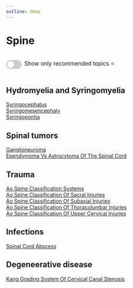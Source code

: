 ```yaml
---
outline: deep
---
```

<style>

.star-link-list {
  list-style-type: none !important;
  padding-left: 0 !important;
  margin-left: 0 !important;
}

.switch-container {
  display: flex;
  align-items: center;
  gap: 0.5rem;
  padding: 1rem 0;
  font-size: 0.95rem;
}

.switch {
  position: relative;
  display: inline-block;
  width: 42px;
  height: 24px;
}

.switch input {
  opacity: 0;
  width: 0;
  height: 0;
}

.slider {
  position: absolute;
  cursor: pointer;
  top: 0; left: 0; right: 0; bottom: 0;
  background-color: #ccc;
  border-radius: 24px;
  transition: 0.4s;
}

.slider:before {
  content: "";
  position: absolute;
  height: 18px;
  width: 18px;
  left: 3px;
  bottom: 3px;
  background-color: white;
  border-radius: 50%;
  transition: 0.4s;
}

input:checked + .slider {
  background-color: #42b983;
}

input:checked + .slider:before {
  transform: translateX(18px);
}

</style>

# Spine

<div class="switch-container">
  <label class="switch">
    <input type="checkbox" id="toggle-stars">
    <span class="slider"></span>
  </label>
  <span>Show only recommended topics ⭐</span>
</div>

## Hydromyelia and Syringomyelia

[Syringocephalus](https://radiopaedia.org/articles/syringocephalus)  
[Syringomesencephaly](https://radiopaedia.org/articles/syringomesencephaly)  
[Syringopontia](https://radiopaedia.org/articles/syringopontia)  

## Spinal tumors

[Ganglioneuroma](https://radiopaedia.org/articles/ganglioneuroma)  
[Ependymoma Vs Astrocytoma Of The Spinal Cord](https://radiopaedia.org/articles/ependymoma-vs-astrocytoma-of-the-spinal-cord-2)  

## Trauma

[Ao Spine Classification Systems](https://radiopaedia.org/articles/ao-spine-classification-systems)  
[Ao Spine Classification Of Sacral Injuries](https://radiopaedia.org/articles/ao-spine-classification-of-sacral-injuries)  
[Ao Spine Classification Of Subaxial Injuries](https://radiopaedia.org/articles/ao-spine-classification-of-subaxial-injuries)  
[Ao Spine Classification Of Thoracolumbar Injuries](https://radiopaedia.org/articles/ao-spine-classification-of-thoracolumbar-injuries-1)  
[Ao Spine Classification Of Upper Cervical Injuries](https://radiopaedia.org/articles/ao-spine-classification-of-upper-cervical-injuries)  

## Infections

[Spinal Cord Abscess](https://radiopaedia.org/articles/spinal-cord-abscess)  

## Degeneerative disease

[Kang Grading System Of Cervical Canal Stenosis](https://radiopaedia.org/articles/kang-grading-system-of-cervical-canal-stenosis)  